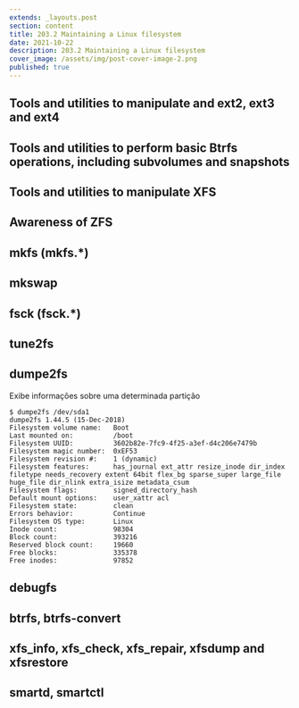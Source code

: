 ```yaml
---
extends: _layouts.post
section: content
title: 203.2 Maintaining a Linux filesystem​
date: 2021-10-22
description: 203.2 Maintaining a Linux filesystem​
cover_image: /assets/img/post-cover-image-2.png
published: true
---
```


## Tools and utilities to manipulate and ext2, ext3 and ext4


## Tools and utilities to perform basic Btrfs operations, including subvolumes and snapshots


## Tools and utilities to manipulate XFS


## Awareness of ZFS

## mkfs (mkfs.*)


## mkswap

## fsck (fsck.*)

## tune2fs

## dumpe2fs

Exibe informações sobre uma determinada partição

    $ dumpe2fs /dev/sda1
    dumpe2fs 1.44.5 (15-Dec-2018)
    Filesystem volume name:   Boot
    Last mounted on:          /boot
    Filesystem UUID:          3602b82e-7fc9-4f25-a3ef-d4c206e7479b
    Filesystem magic number:  0xEF53
    Filesystem revision #:    1 (dynamic)
    Filesystem features:      has_journal ext_attr resize_inode dir_index filetype needs_recovery extent 64bit flex_bg sparse_super large_file huge_file dir_nlink extra_isize metadata_csum
    Filesystem flags:         signed_directory_hash 
    Default mount options:    user_xattr acl
    Filesystem state:         clean
    Errors behavior:          Continue
    Filesystem OS type:       Linux
    Inode count:              98304
    Block count:              393216
    Reserved block count:     19660
    Free blocks:              335378
    Free inodes:              97852


## debugfs

## btrfs, btrfs-convert


## xfs_info, xfs_check, xfs_repair, xfsdump and xfsrestore


## smartd, smartctl